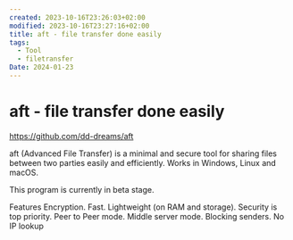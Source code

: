 ```yaml
---
created: 2023-10-16T23:26:03+02:00
modified: 2023-10-16T23:27:16+02:00
title: aft - file transfer done easily
tags:
  - Tool
  - filetransfer
Date: 2024-01-23
---
```


# aft - file transfer done easily

<https://github.com/dd-dreams/aft>

aft (Advanced File Transfer) is a minimal and secure tool for sharing files between two parties easily and efficiently. Works in Windows, Linux and macOS.

This program is currently in beta stage.

Features
Encryption.
Fast.
Lightweight (on RAM and storage).
Security is top priority.
Peer to Peer mode.
Middle server mode.
Blocking senders.
No IP lookup
